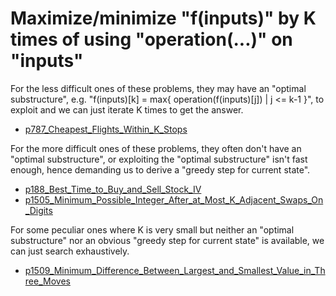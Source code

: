 # Maximize/minimize "f(inputs)" by K times of using "operation(...)" on "inputs"

For the less difficult ones of these problems, they may have an "optimal substructure", e.g. "f(inputs)[k] = max{ operation(f(inputs)[j]) | j <= k-1 }", to exploit and we can just iterate K times to get the answer.
- [p787_Cheapest_Flights_Within_K_Stops](https://github.com/genxium/Leetcode/tree/master/p787_Cheapest_Flights_Within_K_Stops)

For the more difficult ones of these problems, they often don't have an "optimal substructure", or exploiting the "optimal substructure" isn't fast enough, hence demanding us to derive a "greedy step for current state". 
- [p188_Best_Time_to_Buy_and_Sell_Stock_IV](https://github.com/genxium/Leetcode/tree/master/p188_Best_Time_to_Buy_and_Sell_Stock_IV)
- [p1505_Minimum_Possible_Integer_After_at_Most_K_Adjacent_Swaps_On_Digits](https://github.com/genxium/Leetcode/tree/master/p1505_Minimum_Possible_Integer_After_at_Most_K_Adjacent_Swaps_On_Digits)

For some peculiar ones where K is very small but neither an "optimal substructure" nor an obvious "greedy step for current state" is available, we can just search exhaustively.
- [p1509_Minimum_Difference_Between_Largest_and_Smallest_Value_in_Three_Moves](https://github.com/genxium/Leetcode/tree/master/p1509_Minimum_Difference_Between_Largest_and_Smallest_Value_in_Three_Moves)

